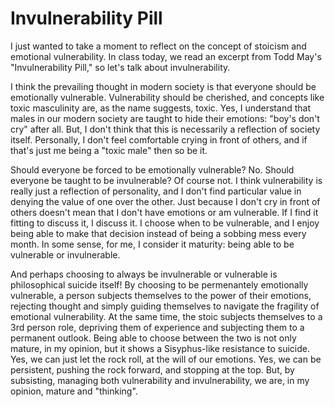 # Invulnerability Pill
I just wanted to take a moment to reflect on the concept of stoicism and emotional vulnerability. In class today, we read an excerpt from Todd May's "Invulnerability Pill," so let's talk about invulnerability. 

I think the prevailing thought in modern society is that everyone should be emotionally vulnerable. Vulnerability should be cherished, and concepts like toxic masculinity are, as the name suggests, toxic. Yes, I understand that males in our modern society are taught to hide their emotions: "boy's don't cry" after all. But, I don't think that this is necessarily a reflection of society itself. Personally, I don't feel comfortable crying in front of others, and if that's just me being a "toxic male" then so be it. 

Should everyone be forced to be emotionally vulnerable? No. Should everyone be taught to be invulnerable? Of course not. I think vulnerability is really just a reflection of personality, and I don't find particular value in denying the value of one over the other. Just because I don't cry in front of others doesn't mean that I don't have emotions or am vulnerable. If I find it fitting to discuss it, I discuss it. I choose when to be vulnerable, and I enjoy being able to make that decision instead of being a sobbing mess every month. In some sense, for me, I consider it maturity: being able to be vulnerable or invulnerable. 

And perhaps choosing to always be invulnerable or vulnerable is philosophical suicide itself! By choosing to be permenantely emotionally vulnerable, a person subjects themselves to the power of their emotions, rejecting thought and simply guiding themselves to navigate the fragility of emotional vulnerability. At the same time, the stoic subjects themselves to a 3rd person role, depriving them of experience and subjecting them to a permanent outlook. Being able to choose between the two is not only mature, in my opinion, but it shows a Sisyphus-like resistance to suicide. Yes, we can just let the rock roll, at the will of our emotions. Yes, we can be persistent, pushing the rock forward, and stopping at the top. But, by subsisting, managing both vulnerability and invulnerability, we are, in my opinion, mature and "thinking".
